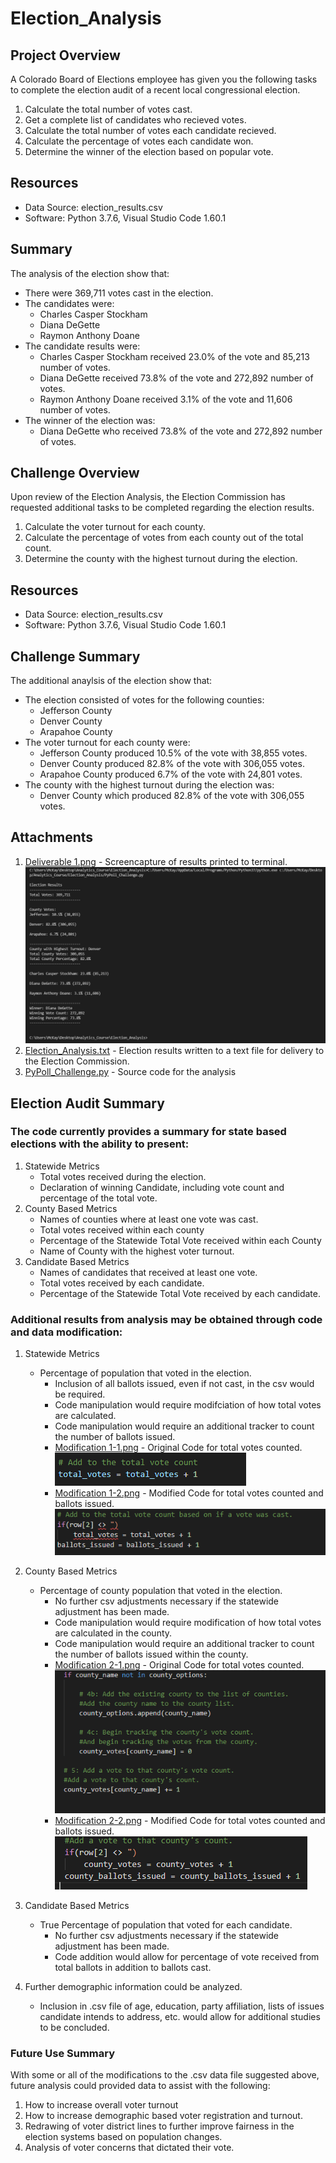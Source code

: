 # Election_Analysis

## Project Overview
A Colorado Board of Elections employee has given you the following tasks to complete the election audit of a recent local congressional election.

1. Calculate the total number of votes cast.
2. Get a complete list of candidates who recieved votes.
3. Calculate the total number of votes each candidate recieved.
4. Calculate the percentage of votes each candidate won.
5. Determine the winner of the election based on popular vote.

## Resources
- Data Source: election_results.csv
- Software: Python 3.7.6, Visual Studio Code  1.60.1

## Summary
The analysis of the election show that:
- There were 369,711 votes cast in the election.
- The candidates were:
    - Charles Casper Stockham
    - Diana DeGette
    - Raymon Anthony Doane
- The candidate results were:
    - Charles Casper Stockham received 23.0% of the vote and 85,213 number of votes.
    - Diana DeGette received 73.8% of the vote and 272,892 number of votes.
    - Raymon Anthony Doane received 3.1% of the vote and 11,606 number of votes.
- The winner of the election was:
    - Diana DeGette who received 73.8% of the vote and 272,892 number of votes.

## Challenge Overview
Upon review of the Election Analysis, the Election Commission has requested additional tasks to be completed regarding the election results.

1. Calculate the voter turnout for each county.
2. Calculate the percentage of votes from each county out of the total count.
3. Determine the county with the highest turnout during the election.

## Resources
- Data Source: election_results.csv
- Software: Python 3.7.6, Visual Studio Code 1.60.1
 
## Challenge Summary
The additional anaylsis of the election show that:
- The election consisted of votes for the following counties:
    - Jefferson County
    - Denver County
    - Arapahoe County
- The voter turnout for each county were:
    - Jefferson County produced 10.5% of the vote with 38,855 votes.
    - Denver County produced 82.8% of the vote with 306,055 votes. 
    - Arapahoe County produced 6.7% of the vote with 24,801 votes.
- The county with the highest turnout during the election was:
    - Denver County which produced 82.8% of the vote with 306,055 votes.

## Attachments
1. [Deliverable 1.png](https://github.com/nseddon/Election_Analysis/blob/main/Analysis/Deliverable%201.PNG) - Screencapture of results printed to terminal.
![Deliverable 1.png](https://github.com/nseddon/Election_Analysis/blob/main/Analysis/Deliverable%201.PNG)
2. [Election_Analysis.txt](https://github.com/nseddon/Election_Analysis/blob/main/Analysis/election_analysis.txt) - Election results written to a text file for delivery to the Election Commission.
3. [PyPoll_Challenge.py](https://github.com/nseddon/Election_Analysis/blob/main/PyPoll_Challenge.py) - Source code for the analysis

## Election Audit Summary
### The code currently provides a summary for state based elections with the ability to present:
1. Statewide Metrics
    - Total votes received during the election.
    - Declaration of winning Candidate, including vote count and percentage of the total vote.
2. County Based Metrics
    - Names of counties where at least one vote was cast.
    - Total votes received within each county
    - Percentage of the Statewide Total Vote received within each County
    - Name of County with the highest voter turnout.
3. Candidate Based Metrics
    - Names of candidates that received at least one vote.
    - Total votes received by each candidate.
    - Percentage of the Statewide Total Vote received by each candidate.

### Additional results from analysis may be obtained through code and data modification:
1. Statewide Metrics
    - Percentage of population that voted in the election.
        - Inclusion of all ballots issued, even if not cast, in the csv would be required.
        - Code manipulation would require modifciation of how total votes are calculated.
        - Code manipulation would require an additional tracker to count the number of ballots issued.
        - [Modification 1-1.png](https://github.com/nseddon/Election_Analysis/blob/main/Analysis/Modification%201-1.PNG) - Original Code for total votes counted.![Modification 1-1.png](https://github.com/nseddon/Election_Analysis/blob/main/Analysis/Modification%201-1.PNG)
        - [Modification 1-2.png](https://github.com/nseddon/Election_Analysis/blob/main/Analysis/Modification%201-2.PNG) - Modified Code for total votes counted and ballots issued.![Modification 1-2.png](https://github.com/nseddon/Election_Analysis/blob/main/Analysis/Modification%201-2.PNG)
    
2. County Based Metrics
    - Percentage of county population that voted in the election.
        - No further csv adjustments necessary if the statewide adjustment has been made.
        - Code manipulation would require modification of how total votes are calculated in the county.
        - Code manipulation would require an additional tracker to count the number of ballots issued within the county.
        - [Modification 2-1.png](https://github.com/nseddon/Election_Analysis/blob/main/Analysis/Modification%202-1.PNG) - Original Code for total votes counted.![Modification 2-1.png](https://github.com/nseddon/Election_Analysis/blob/main/Analysis/Modification%202-1.PNG)
        - [Modification 2-2.png](https://github.com/nseddon/Election_Analysis/blob/main/Analysis/Modification%202-2.PNG) - Modified Code for total votes counted and ballots issued.![Modification 2-2.png](https://github.com/nseddon/Election_Analysis/blob/main/Analysis/Modification%202-2.PNG) 

3. Candidate Based Metrics
    - True Percentage of population that voted for each candidate.
        - No further csv adjustments necessary if the statewide adjustment has been made.
        - Code addition would allow for percentage of vote received from total ballots in addition to ballots cast.

4. Further demographic information could be analyzed.
    - Inclusion in .csv file of age, education, party affiliation, lists of issues candidate intends to address, etc. would allow for additional studies to be concluded.
  
### Future Use Summary
With some or all of the modifications to the .csv data file suggested above, future analysis could provided data to assist with the following:

1. How to increase overall voter turnout
2. How to increase demographic based voter registration and turnout.
3. Redrawing of voter district lines to further improve fairness in the election systems based on population changes.
4. Analysis of voter concerns that dictated their vote.
         
    
